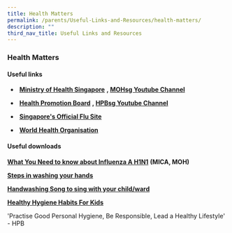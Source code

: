 ```yaml
---
title: Health Matters
permalink: /parents/Useful-Links-and-Resources/health-matters/
description: ""
third_nav_title: Useful Links and Resources
---
```

### Health Matters

#### Useful links

*    **[Ministry of Health Singapore](http://www.moh.gov.sg/)** **, [MOHsg Youtube Channel](http://www.youtube.com/user/MOHSingapore)**

*    **[Health Promotion Board](http://www.hpb.gov.sg/)** **, [HPBsg Youtube Channel](http://www.youtube.com/user/HPBsg)**

*    **[Singapore's Official Flu Site](http://www.crisis.gov.sg/flu/)**

*    **[World Health Organisation](http://www.who.int/csr/disease/swineflu/en/)**

#### Useful downloads

**[What You Need to know about Influenza A H1N1](http://www.crisis.gov.sg/NR/rdonlyres/D4985A06-E928-4B4E-9A0B-938EDBC88860/24019/H1N1_what_u_need_to_know.pdf)** **(MICA, MOH)**

**[Steps in washing your hands](http://www.hpb.gov.sg/infectiousdiseases/article.aspx?id=5652)**

**[Handwashing Song to sing with your child/ward](http://www.youtube.com/watch?v=zxlQn7KaCNU)**

**[Healthy Hygiene Habits For Kids](http://dentalassociatesnova.com/healthy-hygiene-habits-for-kids/)**

'Practise Good Personal Hygiene, Be Responsible, Lead a Healthy Lifestyle' - HPB